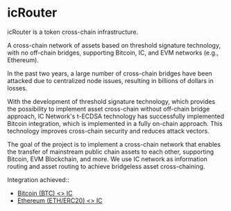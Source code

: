 # icRouter

icRouter is a token cross-chain infrastructure.


A cross-chain network of assets based on threshold signature technology, with no off-chain bridges, supporting Bitcoin, IC, and EVM networks (e.g., Ethereum).

In the past two years, a large number of cross-chain bridges have been attacked due to centralized node issues, resulting in billions of dollars in losses. 

With the development of threshold signature technology, which provides the possibility to implement asset cross-chain without off-chain bridge approach, IC Network's t-ECDSA technology has successfully implemented Bitcoin integration, which is implemented in a fully on-chain approach. This technology improves cross-chain security and reduces attack vectors.

The goal of the project is to implement a cross-chain network that enables the transfer of mainstream public chain assets to each other, supporting Bitcoin, EVM Blockchain, and more. We use IC network as information routing and asset routing to achieve bridgeless asset cross-chaining. 

Integration achieved::
- [Bitcoin (BTC) <> IC](btc/)
- [Ethereum (ETH/ERC20) <> IC](eth/)
